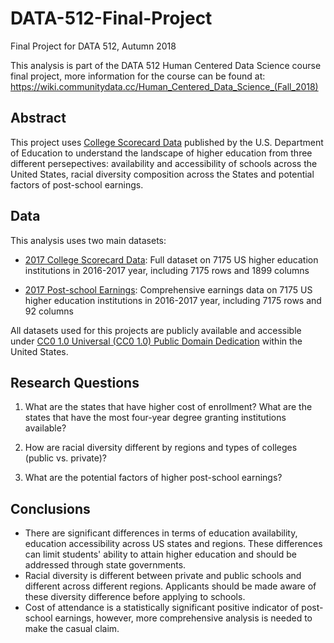 # DATA-512-Final-Project
Final Project for DATA 512, Autumn 2018

This analysis is part of the DATA 512 Human Centered Data Science course final project, more information for the course can be found at: https://wiki.communitydata.cc/Human_Centered_Data_Science_(Fall_2018)

## Abstract

This project uses [College Scorecard Data](https://collegescorecard.ed.gov/data/) published by the U.S. Department of Education to understand the landscape of higher education from three different persepectives: availability and accessibility of schools across the United States, racial diversity composition across the States and potential factors of post-school earnings.

## Data

This analysis uses two main datasets:

* [2017 College Scorecard Data](https://ed-public-download.app.cloud.gov/downloads/Most-Recent-Cohorts-All-Data-Elements.csv): Full dataset on 7175 US higher education institutions in 2016-2017 year, including 7175 rows and 1899 columns

* [2017 Post-school Earnings](https://ed-public-download.app.cloud.gov/downloads/Most-Recent-Cohorts-Treasury-Elements.csv): Comprehensive earnings data on 7175 US higher education institutions in 2016-2017 year, including 7175 rows and 92 columns

All datasets used for this projects are publicly available and accessible under [CC0 1.0 Universal (CC0 1.0) Public Domain Dedication](https://creativecommons.org/publicdomain/zero/1.0/) within the United States. 


## Research Questions

1. What are the states that have higher cost of enrollment? What are the states that have the most four-year degree granting institutions available?

2. How are racial diversity different by regions and types of colleges (public vs. private)?

3. What are the potential factors of higher post-school earnings?


## Conclusions

* There are significant differences in terms of education availability, education accessibility across US states and regions. These differences can limit students' ability to attain higher education and should be addressed through state governments.
* Racial diversity is different between private and public schools and different across different regions. Applicants should be made aware of these diversity difference before applying to schools.
* Cost of attendance is a statistically significant positive indicator of post-school earnings, however, more comprehensive analysis is needed to make the casual claim.
